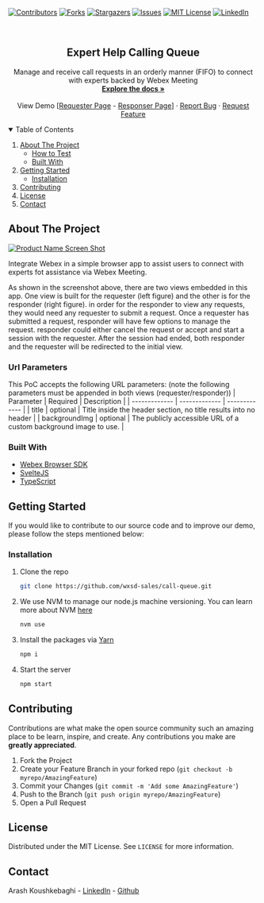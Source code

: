 [![Contributors][contributors-shield]][contributors-url]
[![Forks][forks-shield]][forks-url]
[![Stargazers][stars-shield]][stars-url]
[![Issues][issues-shield]][issues-url]
[![MIT License][license-shield]][license-url]
[![LinkedIn][linkedin-shield]][linkedin-url]

<!-- PROJECT LOGO -->
<br />
<p align="center">
  <h2 align="center">Expert Help Calling Queue</h2>

  <p align="center">
  Manage and receive call requests in an orderly manner (FIFO) to connect with experts backed by Webex Meeting
    <br />
    <a href="https://github.com/wxsd-sales/call-queue"><strong>Explore the docs »</strong></a>
    <br />
    <br />
    View Demo
    [<a href="https://call-queue.wbx.ninja/requester">Requester Page</a> -
    <a href="https://call-queue.wbx.ninja/responder">Responser Page</a>]
    ·
    <a href="https://github.com/wxsd-sales/call-queue/issues">Report Bug</a>
    ·
    <a href="https://github.com/wxsd-sales/call-queue/issues">Request Feature</a>
  </p>
</p>

<!-- TABLE OF CONTENTS -->
<details open="open">
  <summary>Table of Contents</summary>
  <ol>
    <li>
      <a href="#about-the-project">About The Project</a>
      <ul>
        <li><a href="#how-to-test">How to Test</a></li>
        <li><a href="#built-with">Built With</a></li>
      </ul>
    </li>
    <li>
      <a href="#getting-started">Getting Started</a>
      <ul>
        <li><a href="#installation">Installation</a></li>
      </ul>
    </li>
    <li><a href="#contributing">Contributing</a></li>
    <li><a href="#license">License</a></li>
    <li><a href="#contact">Contact</a></li>
  </ol>
</details>

<!-- ABOUT THE PROJECT -->

## About The Project

[![Product Name Screen Shot][product-screenshot]](https://call-queue.wbx.ninja/requester)

Integrate Webex in a simple browser app to assist users to connect with experts fot assistance via Webex Meeting.

As shown in the screenshot above, there are two views embedded in this app. One view is built for the requester (left figure) and the other is for the responder (right figure).
in order for the responder to view any requests, they would need any requester to submit a request. Once a requester has submitted a request, responder will have few options to manage the request. responder could either cancel the request or accept and start a session with the requester. After the session had ended, both responder and the requester will be redirected to the initial view.

### Url Parameters
This PoC accepts the following URL parameters: (note the following parameters must be appended in both views (requester/responder))
| Parameter  | Required | Description |
| ------------- | ------------- | ------------- |
| title | optional | Title inside the header section, no title results into no header  |
| backgroundImg | optional | The publicly accessible URL of a custom background image to use. |

### Built With

- [Webex Browser SDK](https://github.com/webex/webex-js-sdk)
- [SvelteJS](https://reactjs.org)
- [TypeScript](https://www.typescriptlang.org/)

<!-- GETTING STARTED -->

## Getting Started

If you would like to contribute to our source code and to improve our demo, please follow the steps mentioned below:

### Installation

1. Clone the repo
   ```sh
   git clone https://github.com/wxsd-sales/call-queue.git
   ```
2. We use NVM to manage our node.js machine versioning. You can learn more about NVM [here](https://github.com/nvm-sh/nvm)
   ```sh
   nvm use
   ```
3. Install the packages via [Yarn](https://classic.yarnpkg.com/en/)
   ```sh
   npm i
   ```
4. Start the server
   ```sh
   npm start
   ```

<!-- CONTRIBUTING -->

## Contributing

Contributions are what make the open source community such an amazing place to be learn, inspire, and create. Any contributions you make are **greatly appreciated**.

1. Fork the Project
2. Create your Feature Branch in your forked repo (`git checkout -b myrepo/AmazingFeature`)
3. Commit your Changes (`git commit -m 'Add some AmazingFeature'`)
4. Push to the Branch (`git push origin myrepo/AmazingFeature`)
5. Open a Pull Request

<!-- LICENSE -->

## License

Distributed under the MIT License. See `LICENSE` for more information.

<!-- CONTACT -->

## Contact

Arash Koushkebaghi - [LinkedIn](https://www.linkedin.com/in/arash-koushkebaghi-9b1701a4/) - [Github](https://github.com/akoushke)

<!-- MARKDOWN LINKS & IMAGES -->
<!-- https://www.markdownguide.org/basic-syntax/#reference-style-links -->

[contributors-shield]: https://img.shields.io/github/contributors/WXSD-Sales/WebexVoicea.svg?style=for-the-badge
[contributors-url]: https://github.com/wxsd-sales/call-queue/graphs/contributors
[forks-shield]: https://img.shields.io/github/forks/WXSD-Sales/WebexVoicea.svg?style=for-the-badge
[forks-url]: https://github.com/wxsd-sales/call-queue/network/members
[stars-shield]: https://img.shields.io/github/stars/WXSD-Sales/WebexVoicea.svg?style=for-the-badge
[stars-url]: https://github.com/wxsd-sales/call-queue/stargazers
[issues-shield]: https://img.shields.io/github/issues/WXSD-Sales/WebexVoicea.svg?style=for-the-badge
[issues-url]: https://github.com/wxsd-sales/call-queue/issues
[license-shield]: https://img.shields.io/github/license/WXSD-Sales/WebexVoicea.svg?style=for-the-badge
[license-url]: https://github.com/wxsd-sales/call-queue/blob/master/LICENSE.txt
[linkedin-shield]: https://img.shields.io/badge/-LinkedIn-black.svg?style=for-the-badge&logo=linkedin&colorB=555
[linkedin-url]: https://www.linkedin.com/in/arash-koushkebaghi-9b1701a4/
[product-screenshot]: assets/call-queue.png
